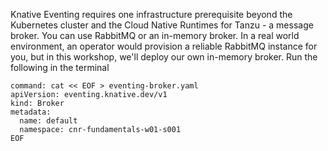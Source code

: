 Knative Eventing requires one infrastructure prerequisite beyond the Kubernetes cluster and the Cloud Native Runtimes for Tanzu - a message broker. You can use RabbitMQ or an in-memory broker. In a real world environment, an operator would provision a reliable RabbitMQ instance for you, but in this workshop, we'll deploy our own in-memory broker. Run the following in the terminal
```terminal:execute
command: cat << EOF > eventing-broker.yaml
apiVersion: eventing.knative.dev/v1
kind: Broker 
metadata: 
  name: default 
  namespace: cnr-fundamentals-w01-s001
EOF
```